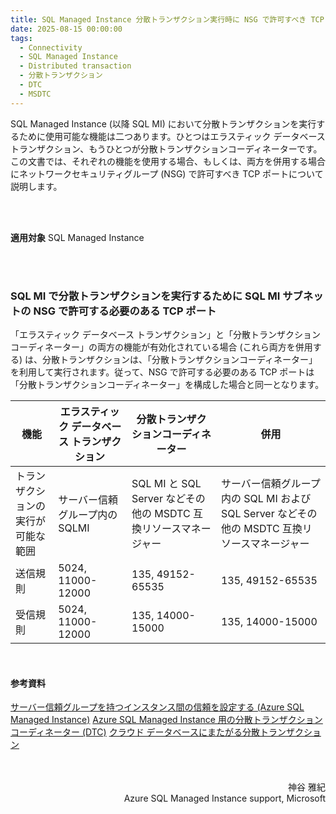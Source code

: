 ```yaml
---
title: SQL Managed Instance 分散トランザクション実行時に NSG で許可すべき TCP ポート
date: 2025-08-15 00:00:00
tags:
  - Connectivity
  - SQL Managed Instance
  - Distributed transaction
  - 分散トランザクション
  - DTC
  - MSDTC
---
```


SQL Managed Instance (以降 SQL MI) において分散トランザクションを実行するために使用可能な機能は二つあります。ひとつはエラスティック データベース トランザクション、もうひとつが分散トランザクションコーディネーターです。
この文書では、それぞれの機能を使用する場合、もしくは、両方を併用する場合にネットワークセキュリティグループ (NSG) で許可すべき TCP ポートについて説明します。

<!-- more -->

</BR>
</BR>

**適用対象**
SQL Managed Instance

</BR>
</BR>

### SQL MI で分散トランザクションを実行するために SQL MI サブネットの NSG で許可する必要のある TCP ポート

「エラスティック データベース トランザクション」と「分散トランザクションコーディネーター」の両方の機能が有効化されている場合 (これら両方を併用する) は、分散トランザクションは、「分散トランザクションコーディネーター」を利用して実行されます。従って、NSG で許可する必要のある TCP ポートは「分散トランザクションコーディネーター」を構成した場合と同一となります。

| 機能 | エラスティック データベース トランザクション | 分散トランザクションコーディネーター | 併用 |
|------|------------------------------------------|----------------------------------|------|
| トランザクションの実行が可能な範囲 | サーバー信頼グループ内の SQLMI | SQL MI と SQL Server などその他の MSDTC 互換リソースマネージャー | サーバー信頼グループ内の SQL MI および SQL Server などその他の MSDTC 互換リソースマネージャー |
| 送信規則 | 5024, 11000-12000 | 135, 49152-65535 | 135, 49152-65535 |
| 受信規則 | 5024, 11000-12000 | 135, 14000-15000 | 135, 14000-15000 |


</BR>

#### 参考資料

[サーバー信頼グループを持つインスタンス間の信頼を設定する (Azure SQL Managed Instance)](https://learn.microsoft.com/ja-jp/azure/azure-sql/managed-instance/server-trust-group-overview?view=azuresql)
[Azure SQL Managed Instance 用の分散トランザクション コーディネーター (DTC)](https://learn.microsoft.com/ja-jp/azure/azure-sql/managed-instance/distributed-transaction-coordinator-dtc?view=azuresql&tabs=azure-portal)
[クラウド データベースにまたがる分散トランザクション](https://learn.microsoft.com/ja-jp/azure/azure-sql/database/elastic-transactions-overview?view=azuresql)


</BR>
</BR>

<div style="text-align: right">神谷 雅紀</div>
<div style="text-align: right">Azure SQL Managed Instance support, Microsoft</div>

</BR>
</BR>
</BR>
